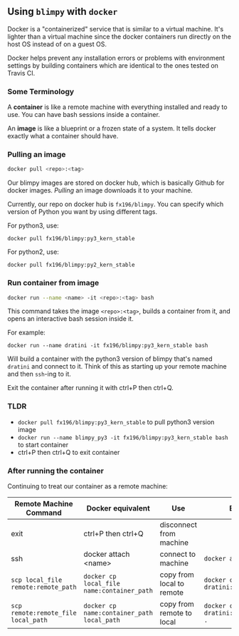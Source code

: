 ## Using `blimpy` with `docker`

Docker is a "containerized" service that is similar to a virtual machine. It's lighter than a virtual machine since the docker containers run directly on the host OS instead of on a guest OS.

Docker helps prevent any installation errors or problems with environment settings by building containers which are identical to the ones tested on Travis CI.

### Some Terminology

A **container** is like a remote machine with everything installed and ready to use. You can have bash sessions inside a container.

An **image** is like a blueprint or a frozen state of a system. It tells docker exactly what a container should have.


### Pulling an image
```bash
docker pull <repo>:<tag>
```

Our blimpy images are stored on docker hub, which is basically Github for docker images. *Pulling* an image downloads it to your machine.

Currently, our repo on docker hub is `fx196/blimpy`. You can specify which version of Python you want by using different tags.

For python3, use:

`docker pull fx196/blimpy:py3_kern_stable`

For python2, use:

`docker pull fx196/blimpy:py2_kern_stable`

### Run container from image

```bash
docker run --name <name> -it <repo>:<tag> bash
```

This command takes the image `<repo>:<tag>`, builds a container from it, and opens an interactive bash session inside it.

For example:

`docker run --name dratini -it fx196/blimpy:py3_kern_stable bash`

Will build a container with the python3 version of blimpy that's named `dratini` and connect to it. Think of this as starting up your remote machine and then `ssh`-ing to it.

Exit the container after running it with ctrl+P then ctrl+Q.

### TLDR

- `docker pull fx196/blimpy:py3_kern_stable` to pull python3 version image
- `docker run --name blimpy_py3 -it fx196/blimpy:py3_kern_stable bash` to start container
- ctrl+P then ctrl+Q to exit container

### After running the container

Continuing to treat our container as a remote machine:

| Remote Machine Command | Docker equivalent | Use | Example |
| ----- | ----- | ----- | ----- |
| exit | ctrl+P then ctrl+Q | disconnect from machine | |
| ssh | docker attach \<name\> | connect to machine | `docker attach dratini`|
| `scp local_file remote:remote_path` | `docker cp local_file name:container_path`| copy from local to remote | `docker cp test.fil dratini:/data`|
| `scp remote:remote_file local_path` | `docker cp name:container_path local_path` | copy from remote to local | `docker cp dratini:/data/test.fil .`
